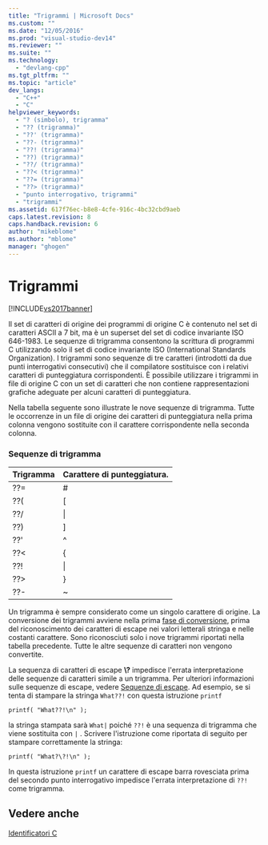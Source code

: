 ```yaml
---
title: "Trigrammi | Microsoft Docs"
ms.custom: ""
ms.date: "12/05/2016"
ms.prod: "visual-studio-dev14"
ms.reviewer: ""
ms.suite: ""
ms.technology: 
  - "devlang-cpp"
ms.tgt_pltfrm: ""
ms.topic: "article"
dev_langs: 
  - "C++"
  - "C"
helpviewer_keywords: 
  - "? (simbolo), trigramma"
  - "?? (trigramma)"
  - "??' (trigramma)"
  - "??- (trigramma)"
  - "??! (trigramma)"
  - "??) (trigramma)"
  - "??/ (trigramma)"
  - "??< (trigramma)"
  - "??= (trigramma)"
  - "??> (trigramma)"
  - "punto interrogativo, trigrammi"
  - "trigrammi"
ms.assetid: 617f76ec-b8e8-4cfe-916c-4bc32cbd9aeb
caps.latest.revision: 8
caps.handback.revision: 6
author: "mikeblome"
ms.author: "mblome"
manager: "ghogen"
---
```

# Trigrammi
[!INCLUDE[vs2017banner](../assembler/inline/includes/vs2017banner.md)]

Il set di caratteri di origine dei programmi di origine C è contenuto nel set di caratteri ASCII a 7 bit, ma è un superset del set di codice invariante ISO 646\-1983.  Le sequenze di trigramma consentono la scrittura di programmi C utilizzando solo il set di codice invariante ISO \(International Standards Organization\).  I trigrammi sono sequenze di tre caratteri \(introdotti da due punti interrogativi consecutivi\) che il compilatore sostituisce con i relativi caratteri di punteggiatura corrispondenti.  È possibile utilizzare i trigrammi in file di origine C con un set di caratteri che non contiene rappresentazioni grafiche adeguate per alcuni caratteri di punteggiatura.  
  
 Nella tabella seguente sono illustrate le nove sequenze di trigramma.  Tutte le occorrenze in un file di origine dei caratteri di punteggiatura nella prima colonna vengono sostituite con il carattere corrispondente nella seconda colonna.  
  
### Sequenze di trigramma  
  
|Trigramma|Carattere di punteggiatura.|  
|---------------|---------------------------------|  
|??\=|\#|  
|??\(|\[|  
|??\/|\\|  
|??\)|\]|  
|??'|^|  
|??\<|{|  
|??\!|&#124;|  
|??\>|}|  
|??\-|~|  
  
 Un trigramma è sempre considerato come un singolo carattere di origine.  La conversione dei trigrammi avviene nella prima [fase di conversione](../preprocessor/phases-of-translation.md), prima del riconoscimento dei caratteri di escape nei valori letterali stringa e nelle costanti carattere.  Sono riconosciuti solo i nove trigrammi riportati nella tabella precedente.  Tutte le altre sequenze di caratteri non vengono convertite.  
  
 La sequenza di caratteri di escape **\\?** impedisce l'errata interpretazione delle sequenze di caratteri simile a un trigramma. Per ulteriori informazioni sulle sequenze di escape, vedere [Sequenze di escape](../c-language/escape-sequences.md). Ad esempio, se si tenta di stampare la stringa `What??!` con questa istruzione `printf`  
  
```  
printf( "What??!\n" );  
```  
  
 la stringa stampata sarà `What|` poiché `??!` è una sequenza di trigramma che viene sostituita con          `|` .  Scrivere l'istruzione come riportata di seguito per stampare correttamente la stringa:  
  
```  
printf( "What?\?!\n" );  
```  
  
 In questa istruzione `printf` un carattere di escape barra rovesciata prima del secondo punto interrogativo impedisce l'errata interpretazione di `??!` come trigramma.  
  
## Vedere anche  
 [Identificatori C](../c-language/c-identifiers.md)